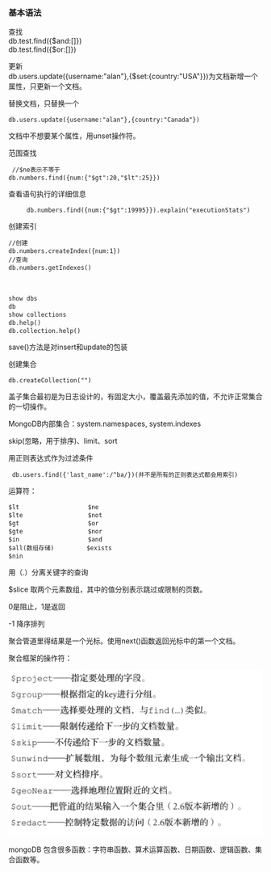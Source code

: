 ### 基本语法

查找</br>
db.test.find({$and:[]})</br>
db.test.find({$or:[]})

更新</br>
db.users.update({username:"alan"},{$set:{country:"USA"}})为文档新增一个属性，只更新一个文档。</br>

替换文档，只替换一个

    db.users.update({username:"alan"},{country:"Canada"})

文档中不想要某个属性，用unset操作符。

范围查找
     
     //$ne表示不等于
    db.numbers.find({num:{"$gt":20,"$lt":25}})


查看语句执行的详细信息

         db.numbers.find({num:{"$gt":19995}}).explain("executionStats")

创建索引

	//创建
	db.numbers.createIndex({num:1})
	//查询
	db.numbers.getIndexes()

</br>

	show dbs
	db
	show collections
    db.help()
    db.collection.help()

save()方法是对insert和update的包装


 创建集合

    db.createCollection("")


盖子集合最初是为日志设计的，有固定大小，覆盖最先添加的值，不允许正常集合的一切操作。


MongoDB内部集合：system.namespaces,  system.indexes



skip(忽略，用于排序)、limit、sort


用正则表达式作为过滤条件

     db.users.find({'last_name':/^ba/})(并不是所有的正则表达式都会用索引)


运算符：

	$lt                   $ne 
	$lte                  $not  
	$gt                   $or 
	$gte                  $nor  
	$in                   $and 
	$all(数组存储)         $exists 
	$nin                  

用（.）分离关键字的查询



$slice  取两个元素数组，其中的值分别表示跳过或限制的页数。

0是阻止，1是返回

-1 降序排列

聚合管道里得结果是一个光标。使用next()函数返回光标中的第一个文档。


聚合框架的操作符：

![](./img/a.png)


mongoDB 包含很多函数：字符串函数、算术运算函数、日期函数、逻辑函数、集合函数等。




























